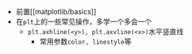 - 前置[[matplotlib/basics]]
- 在`plt`上的一些常见操作，多学一个多会一个
  - `plt.axhline(<y>), plt.axvline(<x>)`水平竖直线
    - 常用参数`color, linestyle`等
